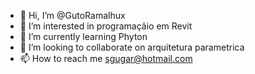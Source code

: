 - 👋 Hi, I’m @GutoRamalhux
- 👀 I’m interested in  programaçãio em Revit
- 🌱 I’m currently learning  Phyton
- 💞️ I’m looking to collaborate on  arquitetura parametrica
- 📫 How to reach me sgugar@hotmail.com

<!---
GutoRamalhux/GutoRamalhux is a ✨ special ✨ repository because its `README.md` (this file) appears on your GitHub profile.
You can click the Preview link to take a look at your changes.
--->
